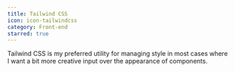 ```yaml
---
title: Tailwind CSS
icon: icon-tailwindcss
category: Front-end
starred: true
---
```

Tailwind CSS is my preferred utility for managing style in most cases where I want a bit more creative input over the appearance of components.